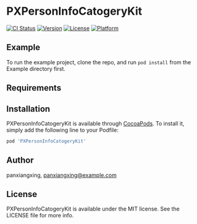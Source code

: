 # PXPersonInfoCatogeryKit

[![CI Status](https://img.shields.io/travis/panxiangxing/PXPersonInfoCatogeryKit.svg?style=flat)](https://travis-ci.org/panxiangxing/PXPersonInfoCatogeryKit)
[![Version](https://img.shields.io/cocoapods/v/PXPersonInfoCatogeryKit.svg?style=flat)](https://cocoapods.org/pods/PXPersonInfoCatogeryKit)
[![License](https://img.shields.io/cocoapods/l/PXPersonInfoCatogeryKit.svg?style=flat)](https://cocoapods.org/pods/PXPersonInfoCatogeryKit)
[![Platform](https://img.shields.io/cocoapods/p/PXPersonInfoCatogeryKit.svg?style=flat)](https://cocoapods.org/pods/PXPersonInfoCatogeryKit)

## Example

To run the example project, clone the repo, and run `pod install` from the Example directory first.

## Requirements

## Installation

PXPersonInfoCatogeryKit is available through [CocoaPods](https://cocoapods.org). To install
it, simply add the following line to your Podfile:

```ruby
pod 'PXPersonInfoCatogeryKit'
```

## Author

panxiangxing, panxiangxing@example.com

## License

PXPersonInfoCatogeryKit is available under the MIT license. See the LICENSE file for more info.
